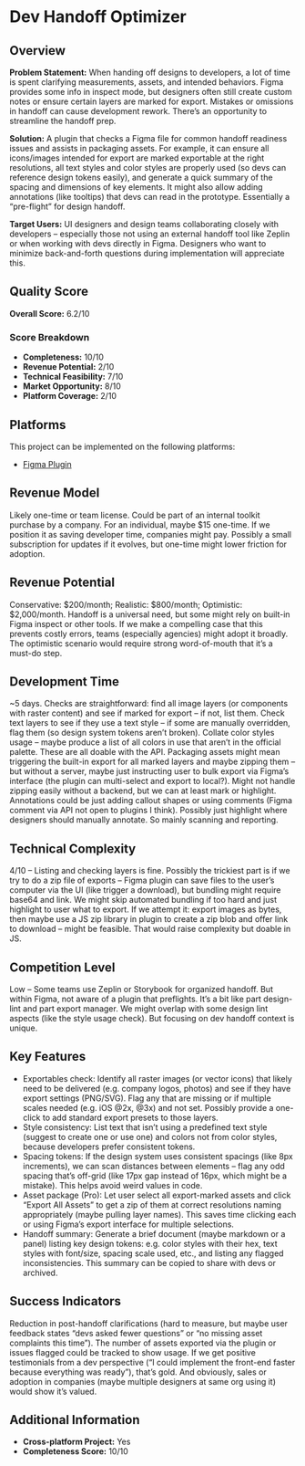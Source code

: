 # Dev Handoff Optimizer

## Overview
**Problem Statement:** When handing off designs to developers, a lot of time is spent clarifying measurements, assets, and intended behaviors. Figma provides some info in inspect mode, but designers often still create custom notes or ensure certain layers are marked for export. Mistakes or omissions in handoff can cause development rework. There’s an opportunity to streamline the handoff prep.

**Solution:** A plugin that checks a Figma file for common handoff readiness issues and assists in packaging assets. For example, it can ensure all icons/images intended for export are marked exportable at the right resolutions, all text styles and color styles are properly used (so devs can reference design tokens easily), and generate a quick summary of the spacing and dimensions of key elements. It might also allow adding annotations (like tooltips) that devs can read in the prototype. Essentially a “pre-flight” for design handoff.

**Target Users:** UI designers and design teams collaborating closely with developers – especially those not using an external handoff tool like Zeplin or when working with devs directly in Figma. Designers who want to minimize back-and-forth questions during implementation will appreciate this.

## Quality Score
**Overall Score:** 6.2/10

### Score Breakdown
- **Completeness:** 10/10
- **Revenue Potential:** 2/10
- **Technical Feasibility:** 7/10
- **Market Opportunity:** 8/10
- **Platform Coverage:** 2/10

## Platforms
This project can be implemented on the following platforms:
- [Figma Plugin](./platforms/figma-plugin/)

## Revenue Model
Likely one-time or team license. Could be part of an internal toolkit purchase by a company. For an individual, maybe $15 one-time. If we position it as saving developer time, companies might pay. Possibly a small subscription for updates if it evolves, but one-time might lower friction for adoption.

## Revenue Potential
Conservative: $200/month; Realistic: $800/month; Optimistic: $2,000/month. Handoff is a universal need, but some might rely on built-in Figma inspect or other tools. If we make a compelling case that this prevents costly errors, teams (especially agencies) might adopt it broadly. The optimistic scenario would require strong word-of-mouth that it’s a must-do step.

## Development Time
~5 days. Checks are straightforward: find all image layers (or components with raster content) and see if marked for export – if not, list them. Check text layers to see if they use a text style – if some are manually overridden, flag them (so design system tokens aren’t broken). Collate color styles usage – maybe produce a list of all colors in use that aren’t in the official palette. These are all doable with the API. Packaging assets might mean triggering the built-in export for all marked layers and maybe zipping them – but without a server, maybe just instructing user to bulk export via Figma’s interface (the plugin can multi-select and export to local?). Might not handle zipping easily without a backend, but we can at least mark or highlight. Annotations could be just adding callout shapes or using comments (Figma comment via API not open to plugins I think). Possibly just highlight where designers should manually annotate. So mainly scanning and reporting.

## Technical Complexity
4/10 – Listing and checking layers is fine. Possibly the trickiest part is if we try to do a zip file of exports – Figma plugin can save files to the user’s computer via the UI (like trigger a download), but bundling might require base64 and link. We might skip automated bundling if too hard and just highlight to user what to export. If we attempt it: export images as bytes, then maybe use a JS zip library in plugin to create a zip blob and offer link to download – might be feasible. That would raise complexity but doable in JS.

## Competition Level
Low – Some teams use Zeplin or Storybook for organized handoff. But within Figma, not aware of a plugin that preflights. It’s a bit like part design-lint and part export manager. We might overlap with some design lint aspects (like the style usage check). But focusing on dev handoff context is unique.

## Key Features
- Exportables check: Identify all raster images (or vector icons) that likely need to be delivered (e.g. company logos, photos) and see if they have export settings (PNG/SVG). Flag any that are missing or if multiple scales needed (e.g. iOS @2x, @3x) and not set. Possibly provide a one-click to add standard export presets to those layers.
- Style consistency: List text that isn’t using a predefined text style (suggest to create one or use one) and colors not from color styles, because developers prefer consistent tokens.
- Spacing tokens: If the design system uses consistent spacings (like 8px increments), we can scan distances between elements – flag any odd spacing that’s off-grid (like 17px gap instead of 16px, which might be a mistake). This helps avoid weird values in code.
- Asset package (Pro): Let user select all export-marked assets and click “Export All Assets” to get a zip of them at correct resolutions naming appropriately (maybe pulling layer names). This saves time clicking each or using Figma’s export interface for multiple selections.
- Handoff summary: Generate a brief document (maybe markdown or a panel) listing key design tokens: e.g. color styles with their hex, text styles with font/size, spacing scale used, etc., and listing any flagged inconsistencies. This summary can be copied to share with devs or archived.

## Success Indicators
Reduction in post-handoff clarifications (hard to measure, but maybe user feedback states “devs asked fewer questions” or “no missing asset complaints this time”). The number of assets exported via the plugin or issues flagged could be tracked to show usage. If we get positive testimonials from a dev perspective (“I could implement the front-end faster because everything was ready”), that’s gold. And obviously, sales or adoption in companies (maybe multiple designers at same org using it) would show it’s valued.

## Additional Information
- **Cross-platform Project:** Yes
- **Completeness Score:** 10/10

